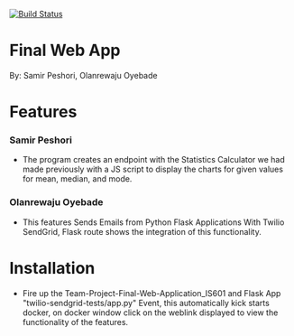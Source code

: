 [![Build Status](https://travis-ci.com/speshori/Stats_Calculator_App_IS601.svg?branch=main)](https://travis-ci.com/speshori/Stats_Calculator_App_IS601)

# Final Web App 
By: Samir Peshori, Olanrewaju Oyebade

# Features

### Samir Peshori
* The program creates an endpoint with the Statistics Calculator we had made previously with a JS script to display the charts for given values for mean, median, and mode.

### Olanrewaju Oyebade
* This features Sends Emails from Python Flask Applications With Twilio SendGrid,  Flask route shows the integration of this functionality. 


# Installation 
* Fire up the Team-Project-Final-Web-Application_IS601 and Flask App "twilio-sendgrid-tests/app.py" Event, this automatically kick starts docker, on docker window click on the weblink displayed to view the functionality of the features.


